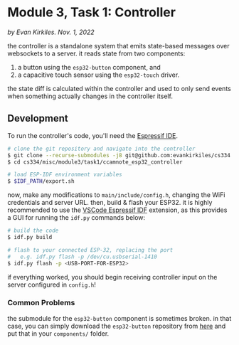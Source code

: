 # Module 3, Task 1: Controller

_by Evan Kirkiles. Nov. 1, 2022_

the controller is a standalone system that emits state-based messages over websockets to a server. it reads state from two components:

1. a button using the `esp32-button` component, and
2. a capacitive touch sensor using the `esp32-touch` driver.

the state diff is calculated within the controller and used to only send events when something actually changes in the controller itself.

## Development

To run the controller's code, you'll need the [Espressif IDE](https://docs.espressif.com/projects/esp-idf/en/latest/esp32/get-started/index.html).

```bash
# clone the git repository and navigate into the controller
$ git clone --recurse-submodules -j8 git@github.com:evankirkiles/cs334.git
$ cd cs334/misc/module3/task1/ccamnote_esp32_controller

# load ESP-IDF environment variables
$ $IDF_PATH/export.sh
```

now, make any modifications to `main/include/config.h`, changing the WiFi credentials and server URL. then, build & flash your ESP32. it is highly recommended to use the [VSCode Espressif IDF](https://marketplace.visualstudio.com/items?itemName=espressif.esp-idf-extension) extension, as this provides a GUI for running the `idf.py` commands below:

```bash
# build the code
$ idf.py build

# flash to your connected ESP-32, replacing the port
#   e.g. idf.py flash -p /dev/cu.usbserial-1410
$ idf.py flash -p <USB-PORT-FOR-ESP32>
```

if everything worked, you should begin receiving controller input on the server configured in `config.h`!

### Common Problems

the submodule for the `esp32-button` component is sometimes broken. in that case, you can simply download the `esp32-button` repository from [here](https://github.com/craftmetrics/esp32-button) and put that in your `components/` folder.
